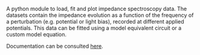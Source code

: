A python module to load, fit and plot impedance spectroscopy data. The datasets contain the impedance evolution as a function of the frequency of a perturbation (e.g. potential or light bias), recorded at different applied potentials. This data can be fitted using a model equivalent circuit or a custom model equation.

Documentation can be consulted [here](https://ez.readthedocs.io/en/latest/).

